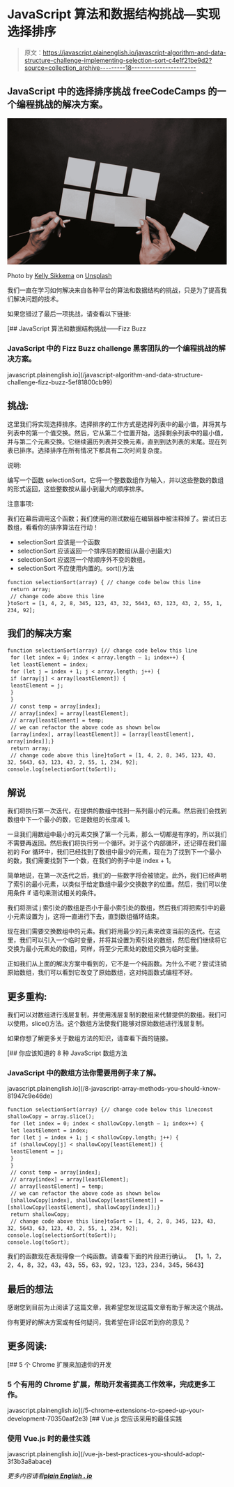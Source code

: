# JavaScript 算法和数据结构挑战—实现选择排序

> 原文：<https://javascript.plainenglish.io/javascript-algorithm-and-data-structure-challenge-implementing-selection-sort-c4e1f21be9d2?source=collection_archive---------18----------------------->

## JavaScript 中的选择排序挑战 freeCodeCamps 的一个编程挑战的解决方案。

![](img/c4070c0b88be639ab581ff19178fe908.png)

Photo by [Kelly Sikkema](https://unsplash.com/@kellysikkema?utm_source=medium&utm_medium=referral) on [Unsplash](https://unsplash.com?utm_source=medium&utm_medium=referral)

我们一直在学习如何解决来自各种平台的算法和数据结构的挑战，只是为了提高我们解决问题的技术。

如果您错过了最后一项挑战，请查看以下链接:

[](/javascript-algorithm-and-data-structure-challenge-fizz-buzz-5ef81800cb99) [## JavaScript 算法和数据结构挑战——Fizz Buzz

### JavaScript 中的 Fizz Buzz challenge 黑客团队的一个编程挑战的解决方案。

javascript.plainenglish.io](/javascript-algorithm-and-data-structure-challenge-fizz-buzz-5ef81800cb99) 

## **挑战:**

这里我们将实现选择排序。选择排序的工作方式是选择列表中的最小值，并将其与列表中的第一个值交换。然后，它从第二个位置开始，选择剩余列表中的最小值，并与第二个元素交换。它继续遍历列表并交换元素，直到到达列表的末尾。现在列表已排序。选择排序在所有情况下都具有二次时间复杂度。

说明:

编写一个函数 selectionSort，它将一个整数数组作为输入，并以这些整数的数组的形式返回，这些整数按从最小到最大的顺序排序。

注意事项:

我们在幕后调用这个函数；我们使用的测试数组在编辑器中被注释掉了。尝试日志数组，看看你的排序算法在行动！

*   selectionSort 应该是一个函数
*   selectionSort 应该返回一个排序后的数组(从最小到最大)
*   selectionSort 应返回一个除顺序外不变的数组。
*   selectionSort 不应使用内置的。sort()方法

```
function selectionSort(array) { // change code below this line
 return array;
 // change code above this line
}toSort = [1, 4, 2, 8, 345, 123, 43, 32, 5643, 63, 123, 43, 2, 55, 1, 234, 92]; 
```

## **我们的解决方案**

```
function selectionSort(array) {// change code below this line
 for (let index = 0; index < array.length — 1; index++) {
 let leastElement = index;
 for (let j = index + 1; j < array.length; j++) {
 if (array[j] < array[leastElement]) {
 leastElement = j;
 }
 }
 // const temp = array[index];
 // array[index] = array[leastElement];
 // array[leastElement] = temp;
 // we can refactor the above code as shown below
 [array[index], array[leastElement]] = [array[leastElement], array[index]];}
 return array;
 // change code above this line}toSort = [1, 4, 2, 8, 345, 123, 43, 32, 5643, 63, 123, 43, 2, 55, 1, 234, 92];
console.log(selectionSort(toSort));
```

## **解说**

我们将执行第一次迭代，在提供的数组中找到一系列最小的元素。然后我们会找到数组中下一个最小的数，它是数组的长度减 1。

一旦我们用数组中最小的元素交换了第一个元素，那么一切都是有序的，所以我们不需要再返回。然后我们将执行另一个循环。对于这个内部循环，还记得在我们最初的 For 循环中，我们已经找到了数组中最少的元素，现在为了找到下一个最小的数，我们需要找到下一个数，在我们的例子中是 index + 1。

简单地说，在第一次迭代之后，我们的一些数字将会被锁定。此外，我们已经声明了索引的最小元素，以类似于给定数组中最少交换数字的位置。然后，我们可以使用条件 if 语句来测试相关的条件。

我们将测试 j 索引处的数组是否小于最小索引处的数组，然后我们将把索引中的最小元素设置为 j，这将一直进行下去，直到数组循环结束。

现在我们需要交换数组中的元素。我们将用最少的元素来改变当前的迭代。在这里，我们可以引入一个临时变量，并将其设置为索引处的数组，然后我们继续将它交换为最小元素处的数组，同样，将至少元素处的数组交换为临时变量。

正如我们从上面的解决方案中看到的，它不是一个纯函数。为什么不呢？尝试注销原始数组，我们可以看到它改变了原始数组，这对纯函数式编程不好。

## **更多重构:**

我们可以对数组进行浅层复制，并使用浅层复制的数组来代替提供的数组。我们可以使用。slice()方法。这个数组方法使我们能够对原始数组进行浅层复制。

如果你想了解更多关于数组方法的知识，请查看下面的链接。

[](/8-javascript-array-methods-you-should-know-81947c9e46de) [## 你应该知道的 8 种 JavaScript 数组方法

### JavaScript 中的数组方法你需要用例子来了解。

javascript.plainenglish.io](/8-javascript-array-methods-you-should-know-81947c9e46de) 

```
function selectionSort(array) {// change code below this lineconst shallowCopy = array.slice();
 for (let index = 0; index < shallowCopy.length — 1; index++) {
 let leastElement = index;
 for (let j = index + 1; j < shallowCopy.length; j++) {
 if (shallowCopy[j] < shallowCopy[leastElement]) {
 leastElement = j;
 }
 }
 // const temp = array[index];
 // array[index] = array[leastElement];
 // array[leastElement] = temp;
 // we can refactor the above code as shown below
 [shallowCopy[index], shallowCopy[leastElement]] = [shallowCopy[leastElement], shallowCopy[index]];}
 return shallowCopy;
 // change code above this line}toSort = [1, 4, 2, 8, 345, 123, 43, 32, 5643, 63, 123, 43, 2, 55, 1, 234, 92];
console.log(selectionSort(toSort));
console.log(toSort); 
```

我们的函数现在表现得像一个纯函数。请查看下面的片段进行确认。
【1，1，2，2，4，8，32，43，43，55，63，92，123，123，234，345，5643】

## **最后的想法**

感谢您到目前为止阅读了这篇文章，我希望您发现这篇文章有助于解决这个挑战。

你有更好的解决方案或有任何疑问，我希望在评论区听到你的意见？

## **更多阅读:**

[](/5-chrome-extensions-to-speed-up-your-development-70350aaf2e3) [## 5 个 Chrome 扩展来加速你的开发

### 5 个有用的 Chrome 扩展，帮助开发者提高工作效率，完成更多工作。

javascript.plainenglish.io](/5-chrome-extensions-to-speed-up-your-development-70350aaf2e3) [](/vue-js-best-practices-you-should-adopt-3f3b3a8abace) [## Vue.js 您应该采用的最佳实践

### 使用 Vue.js 时的最佳实践

javascript.plainenglish.io](/vue-js-best-practices-you-should-adopt-3f3b3a8abace) 

*更多内容请看*[***plain English . io***](http://plainenglish.io/)